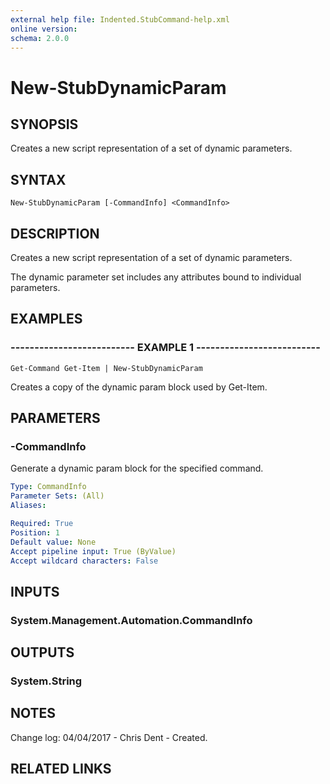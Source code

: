 ```yaml
---
external help file: Indented.StubCommand-help.xml
online version: 
schema: 2.0.0
---
```


# New-StubDynamicParam

## SYNOPSIS
Creates a new script representation of a set of dynamic parameters.

## SYNTAX

```
New-StubDynamicParam [-CommandInfo] <CommandInfo>
```

## DESCRIPTION
Creates a new script representation of a set of dynamic parameters.

The dynamic parameter set includes any attributes bound to individual parameters.

## EXAMPLES

### -------------------------- EXAMPLE 1 --------------------------
```
Get-Command Get-Item | New-StubDynamicParam
```

Creates a copy of the dynamic param block used by Get-Item.

## PARAMETERS

### -CommandInfo
Generate a dynamic param block for the specified command.

```yaml
Type: CommandInfo
Parameter Sets: (All)
Aliases: 

Required: True
Position: 1
Default value: None
Accept pipeline input: True (ByValue)
Accept wildcard characters: False
```

## INPUTS

### System.Management.Automation.CommandInfo

## OUTPUTS

### System.String

## NOTES
Change log:
    04/04/2017 - Chris Dent - Created.

## RELATED LINKS

